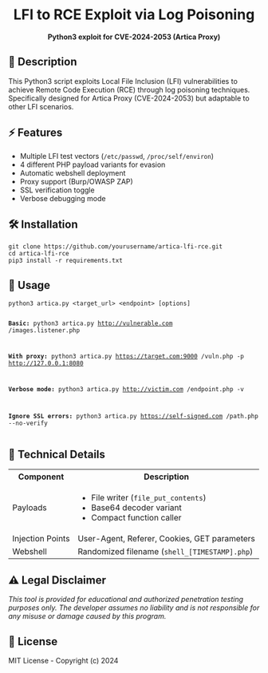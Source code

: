 <h1 align="center">LFI to RCE Exploit via Log Poisoning</h1>

<div align="center">
  <strong>Python3 exploit for CVE-2024-2053 (Artica Proxy)</strong>
</div>

<h2>📝 Description</h2>
<p>This Python3 script exploits Local File Inclusion (LFI) vulnerabilities to achieve Remote Code Execution (RCE) through log poisoning techniques. Specifically designed for Artica Proxy (CVE-2024-2053) but adaptable to other LFI scenarios.</p>

<h2>⚡ Features</h2>
<ul>
  <li>Multiple LFI test vectors (<code>/etc/passwd</code>, <code>/proc/self/environ</code>)</li>
  <li>4 different PHP payload variants for evasion</li>
  <li>Automatic webshell deployment</li>
  <li>Proxy support (Burp/OWASP ZAP)</li>
  <li>SSL verification toggle</li>
  <li>Verbose debugging mode</li>
</ul>

<h2>🛠️ Installation</h2>
<pre><code>git clone https://github.com/yourusername/artica-lfi-rce.git
cd artica-lfi-rce
pip3 install -r requirements.txt</code></pre>

<h2>🚀 Usage</h2>
<pre><code>python3 artica.py &lt;target_url&gt; &lt;endpoint&gt; [options]

<b>Basic:</b>
python3 artica.py http://vulnerable.com /images.listener.php

<b>With proxy:</b>
python3 artica.py https://target.com:9000 /vuln.php -p http://127.0.0.1:8080

<b>Verbose mode:</b>
python3 artica.py http://victim.com /endpoint.php -v

<b>Ignore SSL errors:</b>
python3 artica.py https://self-signed.com /path.php --no-verify</code></pre>

<h2>🎯 Technical Details</h2>
<table>
  <tr>
    <th>Component</th>
    <th>Description</th>
  </tr>
  <tr>
    <td>Payloads</td>
    <td>
      <ul>
        <li>File writer (<code>file_put_contents</code>)</li>
        <li>Base64 decoder variant</li>
        <li>Compact function caller</li>
      </ul>
    </td>
  </tr>
  <tr>
    <td>Injection Points</td>
    <td>User-Agent, Referer, Cookies, GET parameters</td>
  </tr>
  <tr>
    <td>Webshell</td>
    <td>Randomized filename (<code>shell_[TIMESTAMP].php</code>)</td>
  </tr>
</table>

<h2>⚠️ Legal Disclaimer</h2>
<p><em>This tool is provided for educational and authorized penetration testing purposes only. The developer assumes no liability and is not responsible for any misuse or damage caused by this program.</em></p>

<h2>📜 License</h2>
<p>MIT License - Copyright (c) 2024</p>